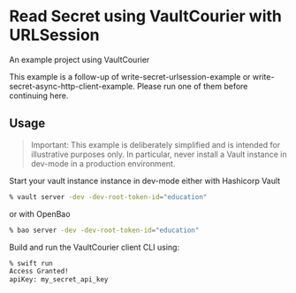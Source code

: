 #  Read Secret using VaultCourier with URLSession

An example project using VaultCourier

This example is a follow-up of write-secret-urlsession-example or write-secret-async-http-client-example. Please run one of them before continuing here.

## Usage

> Important: This example is deliberately simplified and is intended for illustrative purposes only. In particular, never install a Vault instance in dev-mode in a production environment.

Start your vault instance instance in dev-mode either with Hashicorp Vault

```sh
% vault server -dev -dev-root-token-id="education"
```

or with OpenBao

```sh
% bao server -dev -dev-root-token-id="education"
```

Build and run the VaultCourier client CLI using:

```sh
% swift run
Access Granted!
apiKey: my_secret_api_key
```

